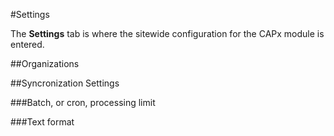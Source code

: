 #Settings

The **Settings** tab is where the sitewide configuration for the CAPx module is entered.

##Organizations

##Syncronization Settings

###Batch, or cron, processing limit

###Text format
